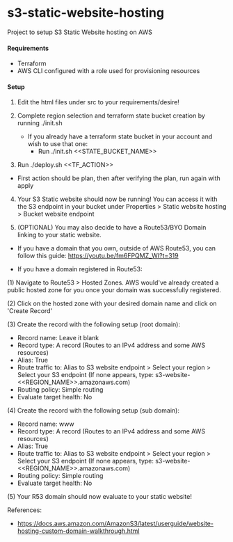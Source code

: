 # s3-static-website-hosting
Project to setup S3 Static Website hosting on AWS

#### Requirements
- Terraform
- AWS CLI configured with a role used for provisioning resources

#### Setup

1. Edit the html files under src to your requirements/desire!

2. Complete region selection and terraform state bucket creation by running ./init.sh
    - If you already have a terraform state bucket in your account and wish to use that one:
        - Run ./init.sh <<STATE_BUCKET_NAME>>

3. Run ./deploy.sh <<TF_ACTION>>
- First action should be plan, then after verifying the plan, run again with apply

4. Your S3 Static website should now be running! You can access it with the S3 endpoint in your bucket under Properties > Static website hosting > Bucket website endpoint

5. (OPTIONAL) You may also decide to have a Route53/BYO Domain linking to your static website.

- If you have a domain that you own, outside of AWS Route53, you can follow this guide:
https://youtu.be/fm6FPQMZ_WI?t=319

- If you have a domain registered in Route53:

(1) Navigate to Route53 > Hosted Zones. AWS would've already created a public hosted zone for you once your domain was successfully registered.

(2) Click on the hosted zone with your desired domain name and click on 'Create Record'

(3) Create the record with the following setup (root domain):
- Record name: Leave it blank
- Record type: A record (Routes to an IPv4 address and some AWS resources)
- Alias: True
- Route traffic to: Alias to S3 website endpoint > Select your region > Select your S3 endpoint (If none appears, type: s3-website-<<REGION_NAME>>.amazonaws.com)
- Routing policy: Simple routing
- Evaluate target health: No

(4) Create the record with the following setup (sub domain):
- Record name: www
- Record type: A record (Routes to an IPv4 address and some AWS resources)
- Alias: True
- Route traffic to: Alias to S3 website endpoint > Select your region > Select your S3 endpoint (If none appears, type: s3-website-<<REGION_NAME>>.amazonaws.com)
- Routing policy: Simple routing
- Evaluate target health: No

(5) Your R53 domain should now evaluate to your static website!




References:
- https://docs.aws.amazon.com/AmazonS3/latest/userguide/website-hosting-custom-domain-walkthrough.html
